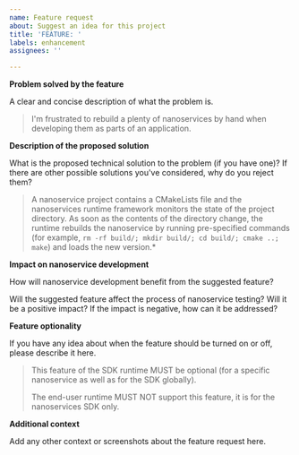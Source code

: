 ```yaml
---
name: Feature request
about: Suggest an idea for this project
title: 'FEATURE: '
labels: enhancement
assignees: ''

---
```


**Problem solved by the feature**

A clear and concise description of what the problem is.

> I'm frustrated to rebuild a plenty of nanoservices by hand when developing them as parts of an application.

**Description of the proposed solution**

What is the proposed technical solution to the problem (if you have one)? If there are other possible solutions you've considered, why do you reject them?

> A nanoservice project contains a CMakeLists file and the nanoservices runtime framework monitors the state of the project directory. As soon as the contents of the directory change, the runtime rebuilds the nanoservice by running pre-specified commands (for example, `rm -rf build/; mkdir build/; cd build/; cmake ..; make`) and loads the new version.*

**Impact on nanoservice development**

How will nanoservice development benefit from the suggested feature?

Will the suggested feature affect the process of nanoservice testing? Will it be a positive impact? If the impact is negative, how can it be addressed?

**Feature optionality**

If you have any idea about when the feature should be turned on or off, please describe it here.

> This feature of the SDK runtime MUST be optional (for a specific nanoservice as well as for the SDK globally).
> 
> The end-user runtime MUST NOT support this feature, it is for the nanoservices SDK only.

**Additional context**

Add any other context or screenshots about the feature request here.
